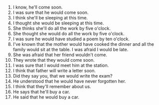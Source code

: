 1. I know, he'll come soon.
2. I was sure that he would come soon.
3. I think she'll be sleeping at this time.
4. I thought she would be sleeping at this time.
5. She thinks she'll do all the work by five o'clock.
6. She thought she would do all the work by five o'clock.
7. I was sure he would have studied a poem by ten o'clock.
8. I've known that the mother would have cooked the dinner and all the family would sit at the table. I was afraid I would be late.
9. She was afraid that her friend wouldn't come.
10. They wrote that they would come soon.
11. I was sure that I would meet him at the station.
12. I think that father will write a letter soon.
13. Did they say you, that we would write the exam?
14. He understood that he would have never forgotten her.
15. I think that they'll remember about us.
16. He says that he'll buy a car.
17. He said that he would buy a car.